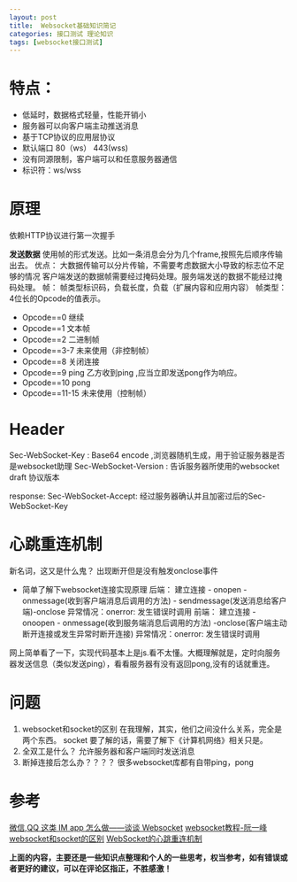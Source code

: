 ```yaml
---
layout: post
title:  Websocket基础知识简记
categories: 接口测试 理论知识
tags: [websocket接口测试]
---
```


# 特点：
* 低延时，数据格式轻量，性能开销小
* 服务器可以向客户端主动推送消息
* 基于TCP协议的应用层协议
* 默认端口 80（ws） 443(wss)
* 没有同源限制，客户端可以和任意服务器通信
* 标识符：ws/wss


# 原理
依赖HTTP协议进行第一次握手

**发送数据**
使用帧的形式发送。比如一条消息会分为几个frame,按照先后顺序传输出去。
优点： 大数据传输可以分片传输，不需要考虑数据大小导致的标志位不足够的情况
客户端发送的数据帧需要经过掩码处理。服务端发送的数据不能经过掩码处理。
帧： 帧类型标识码，负载长度，负载（扩展内容和应用内容）
帧类型：4位长的Opcode的值表示。
* Opcode==0 继续
* Opcode==1 文本帧
* Opcode==2 二进制帧
* Opcode==3-7 未来使用（非控制帧）
* Opcode==8 关闭连接
* Opcode==9 ping
乙方收到ping ,应当立即发送pong作为响应。
* Opcode==10 pong
* Opcode==11-15 未来使用（控制帧）

# Header
Sec-WebSocket-Key : Base64 encode ,浏览器随机生成，用于验证服务器是否是websocket助理
Sec-WebSocket-Version : 告诉服务器所使用的websocket draft 协议版本

response:
Sec-WebSocket-Accept: 经过服务器确认并且加密过后的Sec-WebSocket-Key

# 心跳重连机制
新名词，这又是什么鬼？
出现断开但是没有触发onclose事件
* 简单了解下websocket连接实现原理
后端：
建立连接 - onopen - onmessage(收到客户端消息后调用的方法) - sendmessage(发送消息给客户端)-onclose
异常情况：onerror: 发生错误时调用
前端：
建立连接 - onoopen - onmessage(收到服务端消息后调用的方法) -onclose(客户端主动断开连接或发生异常时断开连接)
异常情况：onerror: 发生错误时调用

网上简单看了一下，实现代码基本上是js.看不太懂。大概理解就是，定时向服务器发送信息（类似发送ping），看看服务器有没有返回pong,没有的话就重连。


# 问题
1. websocket和socket的区别
在我理解，其实，他们之间没什么关系，完全是两个东西。
socket 要了解的话，需要了解下《计算机网络》相关只是。
2. 全双工是什么？
允许服务器和客户端同时发送消息
3. 断掉连接后怎么办？？？？
很多websocket库都有自带ping，pong


# 参考
[微信,QQ 这类 IM app 怎么做——谈谈 Websocket](https://halfrost.com/ios_weixin_qq_websocket/)
[websocket教程-阮一峰](http://www.ruanyifeng.com/blog/2017/05/websocket.html)
[websocket和socket的区别](https://www.jianshu.com/p/59b5594ffbb0/)
[WebSocket的心跳重连机制](https://blog.csdn.net/qq_33922980/article/details/102646295)

**上面的内容，主要还是一些知识点整理和个人的一些思考，权当参考，如有错误或者更好的建议，可以在评论区指正，不胜感激！**


[jekyll]:      http://jekyllrb.com
[jekyll-gh]:   https://github.com/jekyll/jekyll
[jekyll-help]: https://github.com/jekyll/jekyll-help
